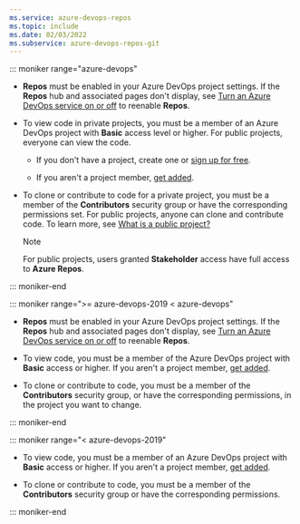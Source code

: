 ```yaml
---
ms.service: azure-devops-repos
ms.topic: include
ms.date: 02/03/2022
ms.subservice: azure-devops-repos-git
---
```


::: moniker range="azure-devops"

- **Repos** must be enabled in your Azure DevOps project settings. If the **Repos** hub and associated pages don't display, see [Turn an Azure DevOps service on or off](../../../organizations/settings/set-services.md) to reenable **Repos**.

- To view code in private projects, you must be a member of an Azure DevOps project with **Basic** access level or higher. For public projects, everyone can view the code.

  - If you don't have a project, create one or [sign up for free](../../../user-guide/sign-up-invite-teammates.md).
  
  - If you aren't a project member, [get added](../../../organizations/accounts/add-organization-users.md).

- To clone or contribute to code for a private project, you must be a member of the **Contributors** security group or have the corresponding permissions set. For public projects, anyone can clone and contribute code. To learn more, see [What is a public project?](/azure/devops/organizations/projects/about-projects)

  > [!NOTE]
  > For public projects, users granted **Stakeholder** access have full access to **Azure Repos**.

::: moniker-end

::: moniker range=">= azure-devops-2019 < azure-devops"

- **Repos** must be enabled in your Azure DevOps project settings. If the **Repos** hub and associated pages don't display, see [Turn an Azure DevOps service on or off](../../../organizations/settings/set-services.md) to reenable **Repos**.

- To view code, you must be a member of the Azure DevOps project with **Basic** access or higher. If you aren't a project member, [get added](../../../organizations/security/add-users-team-project.md).

- To clone or contribute to code, you must be a member of the **Contributors** security group, or have the corresponding permissions, in the project you want to change.

::: moniker-end

::: moniker range="< azure-devops-2019"

- To view code, you must be a member of an Azure DevOps project with **Basic** access or higher. If you aren't a project member, [get added](../../../organizations/security/add-users-team-project.md).

- To clone or contribute to code, you must be a member of the **Contributors** security group or have the corresponding permissions.

::: moniker-end
